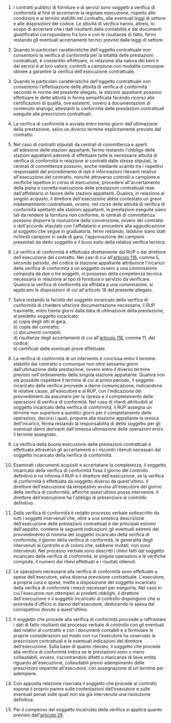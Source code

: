 1. I contratti pubblici di forniture e di servizi sono soggetti a verifica di conformità al fine di accertarne la regolare esecuzione, rispetto alle condizioni e ai termini stabiliti nel contratto, alle eventuali leggi di settore e alle disposizioni del codice. Le attività di verifica hanno, altresì, lo scopo di accertare che i dati risultanti dalla contabilità e dai documenti giustificativi corrispondano fra loro e con le risultanze di fatto, fermi restando gli eventuali accertamenti tecnici previsti dalle leggi di settore.

2. Quando le particolari caratteristiche dell'oggetto contrattuale non consentono la verifica di conformità per la totalità delle prestazioni contrattuali, è consentito effettuare, in relazione alla natura dei beni e dei servizi e al loro valore, controlli a campione con modalità comunque idonee a garantire la verifica dell'esecuzione contrattuale.

3. Quando le particolari caratteristiche dell'oggetto contrattuale non consentono l'effettuazione delle attività di verifica di conformità secondo le norme del presente allegato, le stazioni appaltanti possono effettuare le dette attività in forma semplificata facendo ricorso alle certificazioni di qualità, ove esistenti, ovvero a documentazioni di contenuto analogo, attestanti la conformità delle prestazioni contrattuali eseguite alle prescrizioni contrattuali.

4. La verifica di conformità è avviata entro trenta giorni dall'ultimazione della prestazione, salvo un diverso termine esplicitamente previsto dal contratto.

5. Nel caso di contratti stipulati da centrali di committenza e aperti all'adesione delle stazioni appaltanti, fermo restando l'obbligo delle stazioni appaltanti aderenti di effettuare tutte le necessarie attività di verifica di conformità in relazione ai contratti dalle stesse stipulati, le centrali di committenza possono, anche mediante scambi tra i rispettivi responsabili del procedimento di dati e informazioni rilevanti relative all'esecuzione del contratto, nonché attraverso controlli a campione e verifiche ispettive in corso di esecuzione, procedere all'accertamento della piena e corretta esecuzione delle prestazioni contrattuali rese dall'affidatario in favore delle stazioni appaltanti. Qualora, in relazione al singolo acquisto, il direttore dell'esecuzione abbia contestato un grave inadempimento contrattuale, ovvero, nel corso delle attività di verifica di conformità spettanti alle stazioni appaltanti, le prestazioni eseguite siano tali da rendere la fornitura non conforme, le centrali di committenza possono disporre la risoluzione della convenzione, ovvero del contratto o dell'accordo stipulato con l'affidatario e procedere alla aggiudicazione al soggetto che segue in graduatoria, fermi restando, laddove siano stati richiesti campioni in sede di gara, l'approvazione dei campioni presentati da detto soggetto e il buon esito della relativa verifica tecnica.

6. La verifica di conformità è effettuata direttamente dal RUP o dal direttore dell'esecuzione del contratto. Nei casi di cui all'[articolo 116](/index.html?article=articolo-116&version=2), comma 5, secondo periodo, del codice la stazione appaltante attribuisce l'incarico della verifica di conformità a un soggetto ovvero a una commissione composta da due o tre soggetti, in possesso della competenza tecnica necessaria in relazione al tipo di fornitura o servizio da verificare. Qualora la verifica di conformità sia affidata a una commissione, si applicano le disposizioni di cui all'articolo 18 del presente allegato.

7. Salva restando la facoltà del soggetto incaricato della verifica di conformità di chiedere ulteriore documentazione necessaria, il RUP trasmette, entro trenta giorni dalla data di ultimazione della prestazione, al predetto soggetto incaricato:<br>a) copia degli atti di gara;<br>b) copia del contratto;<br>c) documenti contabili;<br>d) risultanze degli accertamenti di cui all'[articolo 116](/index.html?article=articolo-116&version=2), comma 11, del codice;<br>e) certificati delle eventuali prove effettuate.

8. La verifica di conformità di un intervento è conclusa entro il termine stabilito dal contratto e comunque non oltre sessanta giorni dall'ultimazione della prestazione, ovvero entro il diverso termine previsto nell'ordinamento della singola stazione appaltante. Qualora non sia possibile rispettare il termine di cui al primo periodo, il soggetto incaricato della verifica provvede a darne comunicazione, indicandone le relative cause, all'esecutore e al RUP, con l'indicazione dei provvedimenti da assumere per la ripresa e il completamento delle operazioni di verifica di conformità. Nel caso di ritardi attribuibili al soggetto incaricato della verifica di conformità, il RUP assegna un termine non superiore a quindici giorni per il completamento delle operazioni, decorsi i quali, propone alla stazione appaltante la revoca dell'incarico, ferma restando la responsabilità di detto soggetto per gli eventuali danni derivanti dall'omessa ultimazione delle operazioni entro il termine assegnato.

9. La verifica della buona esecuzione delle prestazioni contrattuali è effettuata attraverso gli accertamenti e i riscontri ritenuti necessari dal soggetto incaricato della verifica di conformità.

10. Esaminati i documenti acquisiti e accertatane la completezza, il soggetto incaricato della verifica di conformità fissa il giorno del controllo definitivo e ne informa il RUP e il direttore dell'esecuzione, se la verifica di conformità è effettuata da soggetto diverso da quest'ultimo. Il direttore dell'esecuzione dà tempestivo avviso all'esecutore del giorno della verifica di conformità, affinchè quest'ultimo possa intervenire. Il direttore dell'esecuzione ha l'obbligo di presenziare al controllo definitivo.

11. Della verifica di conformità è redatto processo verbale sottoscritto da tutti i soggetti intervenuti che, oltre a una sintetica descrizione dell'esecuzione delle prestazioni contrattuali e dei principali estremi dell'appalto, contiene le seguenti indicazioni: gli eventuali estremi del provvedimento di nomina del soggetto incaricato della verifica di conformità; il giorno della verifica di conformità; le generalità degli intervenuti al controllo e di coloro che, sebbene invitati, non sono intervenuti. Nel processo verbale sono descritti i rilievi fatti dal soggetto incaricato della verifica di conformità, le singole operazioni e le verifiche compiute, il numero dei rilievi effettuati e i risultati ottenuti.

12. Le operazioni necessarie alla verifica di conformità sono effettuate a spese dell'esecutore, salva diversa previsione contrattuale. L'esecutore, a propria cura e spese, mette a disposizione del soggetto incaricato della verifica di conformità i mezzi necessari per eseguirla. Nel caso in cui l'esecutore non ottemperi ai predetti obblighi, il direttore dell'esecuzione o il soggetto incaricato al controllo dispongono che si provveda d'ufficio in danno dell'esecutore, deducendo la spesa dal corrispettivo dovuto a quest'ultimo.

13. Il soggetto che procede alla verifica di conformità provvede a raffrontare i dati di fatto risultanti dal processo verbale di controllo con gli eventuali dati relativi al contratto e con i documenti contabili e a formulare le proprie considerazioni sul modo con cui l'esecutore ha osservato le prescrizioni contrattuali e le eventuali indicazioni del direttore dell'esecuzione. Sulla base di quanto rilevato, il soggetto che procede alla verifica di conformità indica se le prestazioni sono o meno collaudabili, ovvero, riscontrandosi difetti o mancanze di lieve entità riguardo all'esecuzione, collaudabili previo adempimento delle prescrizioni impartite all'esecutore, con assegnazione di un termine per adempiere.

14. Con apposita relazione riservata il soggetto che procede al controllo espone il proprio parere sulle contestazioni dell'esecutore e sulle eventuali penali sulle quali non sia già intervenuta una risoluzione definitiva.

15. Per il compenso del soggetto incaricato della verifica si applica quanto previsto dall'[articolo 29](/index.html?article=allegato-2.14-articolo-29&version=2).